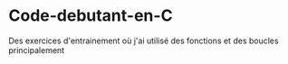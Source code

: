 ﻿# Code-debutant-en-C
Des exercices d'entrainement où j'ai utilisé des fonctions et des boucles principalement
